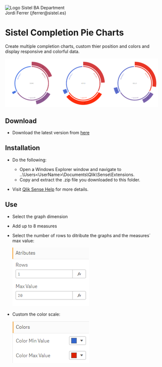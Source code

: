 <img src="/data/Sistel_Logo_Clásico_Negro.png" alt="Logo Sistel" width="125"/>
BA Department</br>
Jordi Ferrer (jferrer@sistel.es)

# Sistel Completion Pie Charts

Create multiple completion charts, custom thier position and colors and display responsive and colorful data.

<img src="/data/ex_1.PNG" alt="Graph example" width="500"/>

## Download

- Download the latest version from [here](https://github.com/JordiFerrerB/sis-piechart-extension/blob/master/dist/sis_completion_charts.zip?raw=true)

## Installation
- Do the following:
  * Open a Windows Explorer window and navigate to ..\Users\<UserName>\Documents\Qlik\Sense\Extensions.
  * Copy and extract the .zip file you downloaded to this folder.
 
 - Visit [Qlik Sense Help](https://help.qlik.com/en-US/sense-developer/February2020/Subsystems/Extensions/Content/Sense_Extensions/CustomComponents/custom-components-installing.htm) for more details.

## Use

- Select the graph dimension
- Add up to 8 measures
- Select the number of rows to ditribute the graphs and the measures´ max value:

   <img src="/data/attributes.PNG" alt="Attributes example" width="250"/>
   
- Custom the color scale:

  <img src="/data/colors.PNG" alt="Colors example" width="250"/>
